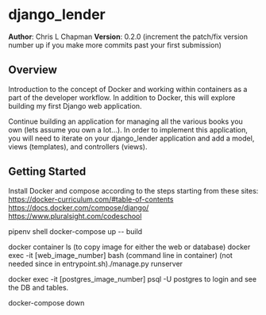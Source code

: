 # django_lender

**Author**: Chris L Chapman
**Version**: 0.2.0 (increment the patch/fix version number up if you make more commits past your first submission)

## Overview

Introduction to the concept of Docker and working within containers as a part of the developer workflow. In addition to Docker, this will explore building my first Django web application.

Continue building an application for managing all the various books you own (lets assume you own a lot…). In order to implement this application, you will need to iterate on your django_lender application and add a model, views (templates), and controllers (views).

## Getting Started

Install Docker and compose according to the steps starting from these sites:
https://docker-curriculum.com/#table-of-contents
https://docs.docker.com/compose/django/
https://www.pluralsight.com/codeschool

pipenv shell
docker-compose up -- build

docker container ls (to copy image for either the web or database)
docker exec -it [web_image_number] bash (command line in container)
 (not needed since in entrypoint.sh)./manage.py runserver

docker exec -it [postgres_image_number] psql -U postgres
    to login and see the DB and tables.

docker-compose down
